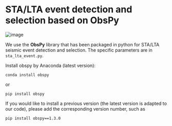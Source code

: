 # STA/LTA event detection and selection based on ObsPy


![image](https://github.com/zhangzj1209/STA_LTA_event/blob/main/sla_lta.png)  


We use the **ObsPy** library that has been packaged in python for STA/LTA seismic event detection and selection. The specific parameters are in `sta_lta_event.py`.   

Install obspy by Anaconda (latest version):  
```
conda install obspy
```
or  
```
pip install obspy
```
If you would like to install a previous version (the latest version is adapted to our code), please add the corresponding version number, such as  
```
pip install obspy==1.3.0
```
